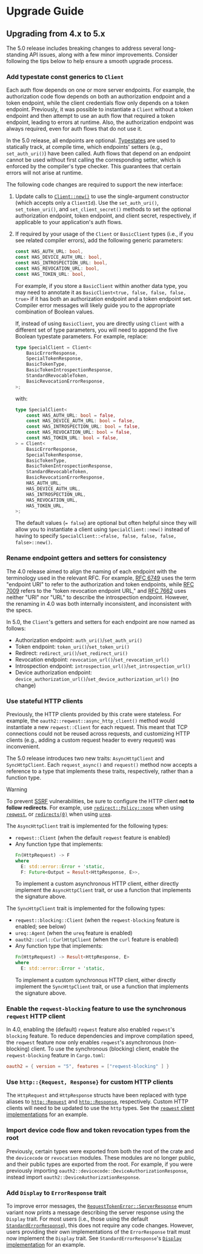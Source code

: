 # Upgrade Guide

## Upgrading from 4.x to 5.x

The 5.0 release includes breaking changes to address several long-standing API issues, along with
a few minor improvements. Consider following the tips below to help ensure a smooth upgrade
process.

### Add typestate const generics to `Client`

Each auth flow depends on one or more server endpoints. For example, the
authorization code flow depends on both an authorization endpoint and a token endpoint, while the
client credentials flow only depends on a token endpoint. Previously, it was possible to instantiate
a `Client` without a token endpoint and then attempt to use an auth flow that required a token
endpoint, leading to errors at runtime. Also, the authorization endpoint was always required, even
for  auth flows that do not use it.

In the 5.0 release, all endpoints are optional.
[Typestates](https://cliffle.com/blog/rust-typestate/) are used to statically track, at compile
time, which endpoints' setters (e.g., `set_auth_uri()`) have been called. Auth flows that depend on
an endpoint cannot be used without first calling the corresponding setter, which is enforced by the
compiler's type checker. This guarantees that certain errors will not arise at runtime.

The following code changes are required to support the new interface:
1. Update calls to
   [`Client::new()`](https://docs.rs/oauth2/latest/oauth2/struct.Client.html#method.new) to use the
   single-argument constructor (which accepts only a `ClientId`). Use the `set_auth_uri()`,
   `set_token_uri()`, and `set_client_secret()` methods to set the optional authorization endpoint,
   token endpoint, and client secret, respectively, if applicable to your application's auth flows.
2. If required by your usage of the `Client` or `BasicClient` types (i.e., if you see related
   compiler errors), add the following generic parameters:
   ```rust
   const HAS_AUTH_URL: bool,
   const HAS_DEVICE_AUTH_URL: bool,
   const HAS_INTROSPECTION_URL: bool,
   const HAS_REVOCATION_URL: bool,
   const HAS_TOKEN_URL: bool,
   ```
   For example, if you store a `BasicClient` within another data type, you may need to annotate it
   as `BasicClient<true, false, false, false, true>` if it has both an authorization endpoint and a
   token endpoint set. Compiler error messages will likely guide you to the appropriate combination
   of Boolean values.
   
   If, instead of using `BasicClient`, you are directly using `Client` with a different set of type
   parameters, you will need to append the five Boolean typestate parameters. For example, replace:
   ```rust
   type SpecialClient = Client<
       BasicErrorResponse,
       SpecialTokenResponse,
       BasicTokenType,
       BasicTokenIntrospectionResponse,
       StandardRevocableToken,
       BasicRevocationErrorResponse,
   >;
   ```
   with:
   ```rust
   type SpecialClient<
       const HAS_AUTH_URL: bool = false,
       const HAS_DEVICE_AUTH_URL: bool = false,
       const HAS_INTROSPECTION_URL: bool = false,
       const HAS_REVOCATION_URL: bool = false,
       const HAS_TOKEN_URL: bool = false,
   > = Client<
       BasicErrorResponse,
       SpecialTokenResponse,
       BasicTokenType,
       BasicTokenIntrospectionResponse,
       StandardRevocableToken,
       BasicRevocationErrorResponse,
       HAS_AUTH_URL,
       HAS_DEVICE_AUTH_URL,
       HAS_INTROSPECTION_URL,
       HAS_REVOCATION_URL,
       HAS_TOKEN_URL,
   >;
   ```
   The default values (`= false`) are optional but often helpful since they will allow you to
   instantiate a client using `SpecialClient::new()` instead of having to specify
   `SpecialClient::<false, false, false, false, false>::new()`.

### Rename endpoint getters and setters for consistency

The 4.0 release aimed to align the naming of each endpoint with the terminology used in the relevant
RFC. For example, [RFC 6749](https://datatracker.ietf.org/doc/html/rfc6749#section-3.1) uses the
term "endpoint URI" to refer to the authorization and token endpoints, while
[RFC 7009](https://datatracker.ietf.org/doc/html/rfc7009#section-2) refers to the
"token revocation endpoint URL," and
[RFC 7662](https://datatracker.ietf.org/doc/html/rfc7662#section-2) uses neither "URI" nor "URL"
to describe the introspection endpoint. However, the renaming in 4.0 was both internally
inconsistent, and inconsistent with the specs.

In 5.0, the `Client`'s getters and setters for each endpoint are now named as follows:
* Authorization endpoint: `auth_uri()`/`set_auth_uri()`
* Token endpoint: `token_uri()`/`set_token_uri()`
* Redirect: `redirect_uri()`/`set_redirect_uri()` 
* Revocation endpoint: `revocation_url()`/`set_revocation_url()`
* Introspection endpoint: `introspection_url()`/`set_introspection_url()`
* Device authorization endpoint: `device_authorization_url()`/`set_device_authorization_url()`
  (no change)

### Use stateful HTTP clients

Previously, the HTTP clients provided by this crate were stateless. For example, the
`oauth2::reqwest::async_http_client()` method would instantiate a new `reqwest::Client` for each
request. This meant that TCP connections could not be reused across requests, and customizing HTTP
clients (e.g., adding a custom request header to every request) was inconvenient.

The 5.0 release introduces two new traits: `AsyncHttpClient` and `SyncHttpClient`. Each
`request_async()` and `request()` method now accepts a reference to a type that implements these
traits, respectively, rather than a function type.

> [!WARNING]
> To prevent
[SSRF](https://cheatsheetseries.owasp.org/cheatsheets/Server_Side_Request_Forgery_Prevention_Cheat_Sheet.html)
vulnerabilities, be sure to configure the HTTP client **not to follow redirects**. For example,
use [`redirect::Policy::none`](::reqwest::redirect::Policy::none) when using
[`reqwest`](::reqwest), or [`redirects(0)`](::ureq::AgentBuilder::redirects) when using
[`ureq`](::ureq).

The `AsyncHttpClient` trait is implemented for the following types:
* `reqwest::Client` (when the default `reqwest` feature is enabled)
* Any function type that implements:
  ```rust
  Fn(HttpRequest) -> F
  where
    E: std::error::Error + 'static,
    F: Future<Output = Result<HttpResponse, E>>,
  ```
  To implement a custom asynchronous HTTP client, either directly implement the `AsyncHttpClient`
  trait, or use a function that implements the signature above.

The `SyncHttpClient` trait is implemented for the following types:
* `reqwest::blocking::Client` (when the `reqwest-blocking` feature is enabled; see below)
* `ureq::Agent` (when the `ureq` feature is enabled)
* `oauth2::curl::CurlHttpClient` (when the `curl` feature is enabled)
* Any function type that implements:
  ```rust
  Fn(HttpRequest) -> Result<HttpResponse, E>
  where
    E: std::error::Error + 'static,
  ```
  To implement a custom synchronous HTTP client, either directly implement the `SyncHttpClient`
  trait, or use a function that implements the signature above.

### Enable the `reqwest-blocking` feature to use the synchronous `reqwest` HTTP client

In 4.0, enabling the (default) `reqwest` feature also enabled `reqwest`'s `blocking` feature.
To reduce dependencies and improve compilation speed, the `reqwest` feature now only enables
`reqwest`'s asynchronous (non-blocking) client. To use the synchronous (blocking) client, enable the
`reqwest-blocking` feature in `Cargo.toml`:
```toml
oauth2 = { version = "5", features = ["reqwest-blocking" ] }
```

### Use `http::{Request, Response}` for custom HTTP clients

The `HttpRequest` and `HttpResponse` structs have been replaced with type aliases to
[`http::Request`](https://docs.rs/http/latest/http/request/struct.Request.html) and
[`http::Response`](https://docs.rs/http/latest/http/response/struct.Response.html), respectively.
Custom HTTP clients will need to be updated to use the `http` types. See the
[`reqwest` client implementations](https://github.com/ramosbugs/oauth2-rs/blob/23b952b23e6069525bc7e4c4f2c4924b8d28ce3a/src/reqwest.rs)
for an example.

### Import device code flow and token revocation types from the root

Previously, certain types were exported from both the root of the crate and the `devicecode` or
`revocation` modules. These modules are no longer public, and their public types are exported from
the root. For example, if you were previously importing
`oauth2::devicecode::DeviceAuthorizationResponse`, instead import
`oauth2::DeviceAuthorizationResponse`.

### Add `Display` to `ErrorResponse` trait

To improve error messages, the
[`RequestTokenError::ServerResponse`](https://docs.rs/oauth2/latest/oauth2/enum.RequestTokenError.html#variant.ServerResponse)
enum variant now prints a message describing the server response using the `Display` trait. For most
users (i.e., those using the default
[`StandardErrorResponse`](https://docs.rs/oauth2/latest/oauth2/struct.StandardErrorResponse.html)),
this does not require any code changes. However, users providing their own implementations
of the `ErrorResponse` trait must now implement the `Display` trait. See
`StandardErrorResponse`'s
[`Display` implementation](https://github.com/ramosbugs/oauth2-rs/blob/9d8f11addf819134f15c6d7f03276adb3d32e80b/src/error.rs#L88-L108)
for an example.
